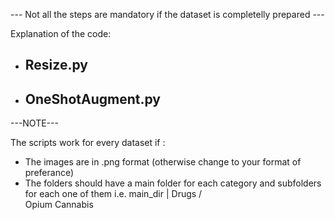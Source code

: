 --- Not all the steps are mandatory if the dataset is completelly prepared ---

Explanation of the code:
  - Resize.py
    -- 
    
    
    
  - OneShotAugment.py
    --
    
    
    
---NOTE---

The scripts work for every dataset if :

  - The images are in .png format (otherwise change to your format of preferance)
  - The folders should have a main folder for each category and subfolders for each one of them
        i.e. 
              main_dir
                 |
               Drugs
              /     \
          Opium    Cannabis
  
